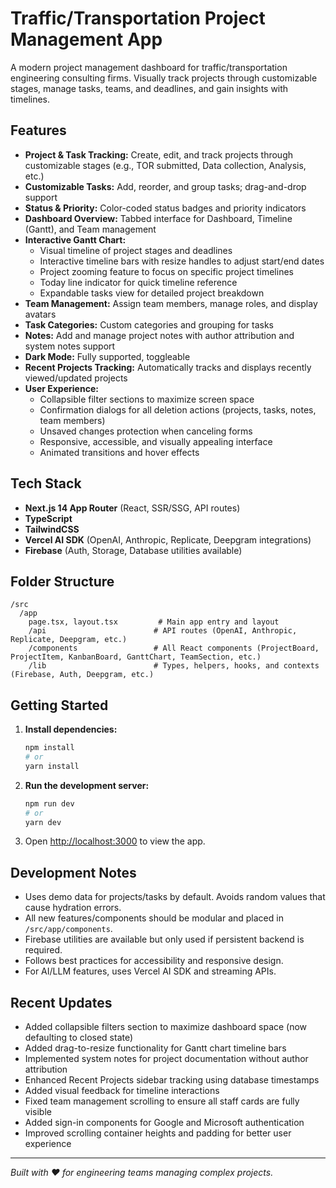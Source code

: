 # Traffic/Transportation Project Management App

A modern project management dashboard for traffic/transportation engineering consulting firms. Visually track projects through customizable stages, manage tasks, teams, and deadlines, and gain insights with timelines.

## Features
- **Project & Task Tracking:** Create, edit, and track projects through customizable stages (e.g., TOR submitted, Data collection, Analysis, etc.)
- **Customizable Tasks:** Add, reorder, and group tasks; drag-and-drop support
- **Status & Priority:** Color-coded status badges and priority indicators
- **Dashboard Overview:** Tabbed interface for Dashboard, Timeline (Gantt), and Team management
- **Interactive Gantt Chart:** 
  - Visual timeline of project stages and deadlines
  - Interactive timeline bars with resize handles to adjust start/end dates
  - Project zooming feature to focus on specific project timelines
  - Today line indicator for quick timeline reference
  - Expandable tasks view for detailed project breakdown
- **Team Management:** Assign team members, manage roles, and display avatars
- **Task Categories:** Custom categories and grouping for tasks
- **Notes:** Add and manage project notes with author attribution and system notes support
- **Dark Mode:** Fully supported, toggleable
- **Recent Projects Tracking:** Automatically tracks and displays recently viewed/updated projects
- **User Experience:** 
  - Collapsible filter sections to maximize screen space
  - Confirmation dialogs for all deletion actions (projects, tasks, notes, team members)
  - Unsaved changes protection when canceling forms
  - Responsive, accessible, and visually appealing interface
  - Animated transitions and hover effects

## Tech Stack
- **Next.js 14 App Router** (React, SSR/SSG, API routes)
- **TypeScript**
- **TailwindCSS**
- **Vercel AI SDK** (OpenAI, Anthropic, Replicate, Deepgram integrations)
- **Firebase** (Auth, Storage, Database utilities available)

## Folder Structure
```
/src
  /app
    page.tsx, layout.tsx         # Main app entry and layout
    /api                        # API routes (OpenAI, Anthropic, Replicate, Deepgram, etc.)
    /components                 # All React components (ProjectBoard, ProjectItem, KanbanBoard, GanttChart, TeamSection, etc.)
    /lib                        # Types, helpers, hooks, and contexts (Firebase, Auth, Deepgram, etc.)
```

## Getting Started
1. **Install dependencies:**
   ```bash
   npm install
   # or
   yarn install
   ```
2. **Run the development server:**
   ```bash
   npm run dev
   # or
   yarn dev
   ```
3. Open [http://localhost:3000](http://localhost:3000) to view the app.

## Development Notes
- Uses demo data for projects/tasks by default. Avoids random values that cause hydration errors.
- All new features/components should be modular and placed in `/src/app/components`.
- Firebase utilities are available but only used if persistent backend is required.
- Follows best practices for accessibility and responsive design.
- For AI/LLM features, uses Vercel AI SDK and streaming APIs.

## Recent Updates
- Added collapsible filters section to maximize dashboard space (now defaulting to closed state)
- Added drag-to-resize functionality for Gantt chart timeline bars
- Implemented system notes for project documentation without author attribution
- Enhanced Recent Projects sidebar tracking using database timestamps
- Added visual feedback for timeline interactions 
- Fixed team management scrolling to ensure all staff cards are fully visible
- Added sign-in components for Google and Microsoft authentication
- Improved scrolling container heights and padding for better user experience

---

*Built with ❤️ for engineering teams managing complex projects.*